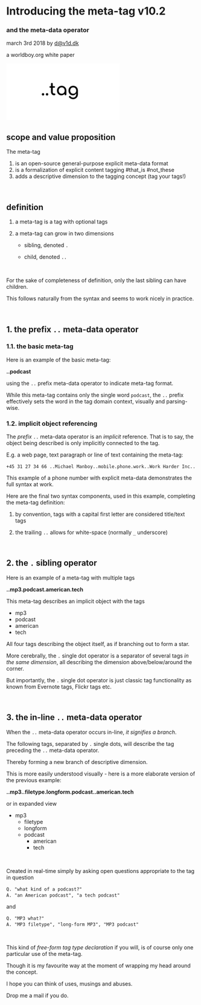 # Introducing the meta-tag v10.2

### and the meta-data operator 



march 3rd 2018 by d@v1d.dk

a worldboy.org white paper

<img src="meta-tag_logo_4.png" alt="Drawing" width=300/>

<br>

## scope and value proposition

The meta-tag

1. is an open-source general-purpose explicit meta-data format
2. is a formalization of explicit content tagging #that_is #not_these
3. adds a descriptive dimension to the tagging concept (tag your tags!)

<br>





## definition

1. a meta-tag is a tag with optional tags

2. a meta-tag can grow in two dimensions

    - sibling, denoted `.` 

    - child, denoted `..`

<br>

For the sake of completeness of definition, only the last sibling can have children. 

This follows naturally from the syntax and seems to work nicely in practice.

<br>

## 1. the prefix `..` meta-data operator

### 1.1. the basic meta-tag

Here is an example of the basic meta-tag:

**..podcast**

using the `..` prefix meta-data operator to indicate meta-tag format. 

While this meta-tag contains only the single word `podcast`, the `..` prefix effectively sets the word in the tag domain context, visually and parsing-wise.

### 1.2. implicit object referencing

The *prefix* `..` meta-data operator is an *implicit* reference. That is to say, the object being described is only implicitly connected to the tag. 

E.g. a web page, text paragraph or line of text containing the meta-tag:

    +45 31 27 34 66 ..Michael Manboy..mobile.phone.work..Work Harder Inc..

This example of a phone number with explicit meta-data demonstrates the full syntax at work.

Here are the final two syntax components, used in this example, completing the meta-tag definition:

1.  by convention, tags with a capital first letter are considered title/text tags

2. the trailing `..` allows for white-space (normally `_` underscore)

<br>

## 2. the `.` sibling operator

Here is an example of a meta-tag with multiple tags 

**..mp3.podcast.american.tech**

This meta-tag describes an implicit object with the tags
 
 - mp3
 - podcast
 - american
 - tech

 All four tags describing the object itself, as if branching out to form a star.


 More cerebrally, the `.` single dot operator is a separator of several tags *in the same dimension*, all describing the dimension above/below/around the corner.

 But importantly, the `.` single dot operator is just classic tag functionality as known from Evernote tags, Flickr tags etc.

 <br>

 ## 3. the in-line `..` meta-data operator
 
 When the `..` meta-data operator occurs in-line, *it signifies a branch*. 
 
 The following tags, separated by `.` single dots, will describe the tag preceding the `..` meta-data operator.
 
 Thereby forming a new branch of descriptive dimension. 
 
 This is more easily understood visually - here is a more elaborate version of the previous example:

**..mp3..filetype.longform.podcast..american.tech**

or in expanded view


- mp3
  - filetype
  - longform
  - podcast
    - american
    - tech

<br>

Created in real-time simply by asking open questions appropriate to the tag in question

    Q. "what kind of a podcast?" 
    A. "an American podcast", "a tech podcast" 

and 

    Q. "MP3 what?" 
    A. "MP3 filetype", "long-form MP3", "MP3 podcast"

<br>

This kind of *free-form tag type declaration* if you will, is of course only one particular use of the meta-tag. 

Though it is my favourite way  at the moment of wrapping my head around the concept.

I hope you can think of uses, musings and abuses. 

Drop me a mail if you do.
